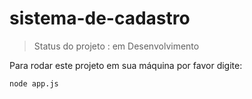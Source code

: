 # sistema-de-cadastro

> Status do projeto : em Desenvolvimento

Para rodar este projeto em sua máquina por favor digite:

```
node app.js
```
